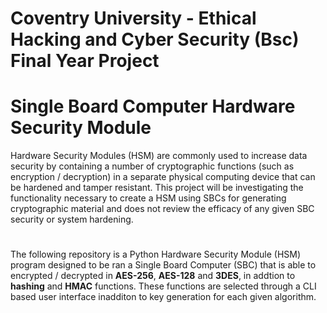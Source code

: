 # Coventry University - Ethical Hacking and Cyber Security (Bsc) Final Year Project
# Single Board Computer Hardware Security Module
Hardware Security Modules (HSM) are commonly used to increase data security by containing a number of cryptographic functions (such as encryption / decryption) in a separate physical computing device that can be hardened and tamper resistant.
This project will be investigating the functionality necessary to create a HSM using SBCs for generating cryptographic material and does not review the efficacy of any given SBC security or system hardening.
#
The following repository is a Python Hardware Security Module (HSM) program designed to be ran a Single Board Computer (SBC) that is able to encrypted / decrypted in **AES-256**, **AES-128** and **3DES**, in addtion to **hashing** and **HMAC** functions. These functions are selected through a CLI based user interface inadditon to key generation for each given algorithm.
